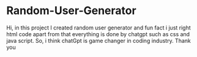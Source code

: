 # Random-User-Generator
Hi, in this project I created random user generator and fun fact i just right html code apart from that everything is done by chatgpt such as css and java script. So, i think chatGpt is game changer in coding industry. Thank you
